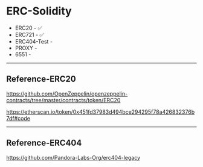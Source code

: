 # ERC-Solidity

- ERC20 - ✅
- ERC721 - ✅
- ERC404-Test -
- PROXY - 
- 6551 -
 
---

## Reference-ERC20

https://github.com/OpenZeppelin/openzeppelin-contracts/tree/master/contracts/token/ERC20

https://etherscan.io/token/0x451fd37983d494bce294295f78a426832376b7df#code

---

## Reference-ERC404

https://github.com/Pandora-Labs-Org/erc404-legacy
